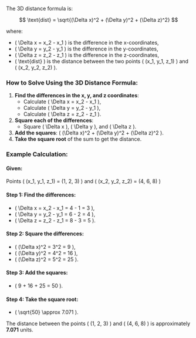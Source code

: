 The 3D distance formula is:

$$
\text{dist} = \sqrt{(\Delta x)^2 + (\Delta y)^2 + (\Delta z)^2}
$$

where:
- \( \Delta x = x_2 - x_1 \) is the difference in the x-coordinates,
- \( \Delta y = y_2 - y_1 \) is the difference in the y-coordinates,
- \( \Delta z = z_2 - z_1 \) is the difference in the z-coordinates,
- \( \text{dist} \) is the distance between the two points \( (x_1, y_1, z_1) \) and \( (x_2, y_2, z_2) \).

### How to Solve Using the 3D Distance Formula:
1. **Find the differences in the x, y, and z coordinates**:
   - Calculate \( \Delta x = x_2 - x_1 \),
   - Calculate \( \Delta y = y_2 - y_1 \),
   - Calculate \( \Delta z = z_2 - z_1 \).
2. **Square each of the differences**:
   - Square \( \Delta x \), \( \Delta y \), and \( \Delta z \).
3. **Add the squares**: \( (\Delta x)^2 + (\Delta y)^2 + (\Delta z)^2 \).
4. **Take the square root** of the sum to get the distance.

### Example Calculation:
#### Given:
Points \( (x_1, y_1, z_1) = (1, 2, 3) \) and \( (x_2, y_2, z_2) = (4, 6, 8) \)

#### Step 1: Find the differences:
- \( \Delta x = x_2 - x_1 = 4 - 1 = 3 \),
- \( \Delta y = y_2 - y_1 = 6 - 2 = 4 \),
- \( \Delta z = z_2 - z_1 = 8 - 3 = 5 \).

#### Step 2: Square the differences:
- \( (\Delta x)^2 = 3^2 = 9 \),
- \( (\Delta y)^2 = 4^2 = 16 \),
- \( (\Delta z)^2 = 5^2 = 25 \).

#### Step 3: Add the squares:
- \( 9 + 16 + 25 = 50 \).

#### Step 4: Take the square root:
- \( \sqrt{50} \approx 7.071 \).

The distance between the points \( (1, 2, 3) \) and \( (4, 6, 8) \) is approximately **7.071** units.

